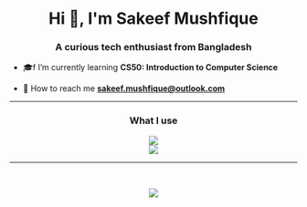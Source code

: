 <h1 align="center">Hi 👋, I'm Sakeef Mushfique</h1>
<h3 align="center">A curious tech enthusiast from Bangladesh</h3>

- 🎓f I’m currently learning **CS50: Introduction to Computer Science**

- 📧 How to reach me **sakeef.mushfique@outlook.com**

<hr>

<h3 align="center">What I use</h3>
<p align="center">
<img src="https://skillicons.dev/icons?i=python,flask,cpp,html,css"/>
<br>
<img src="https://skillicons.dev/icons?i=linux,git,vim,sublime,vscodium,vscode,pycharm">
</p>
<hr><br>

<p align="center">
<img src="https://github-readme-streak-stats.herokuapp.com?user=sakmus&theme=merko&date_format=M%5B%20Y%5D&mode=weekly"/>
</p>

